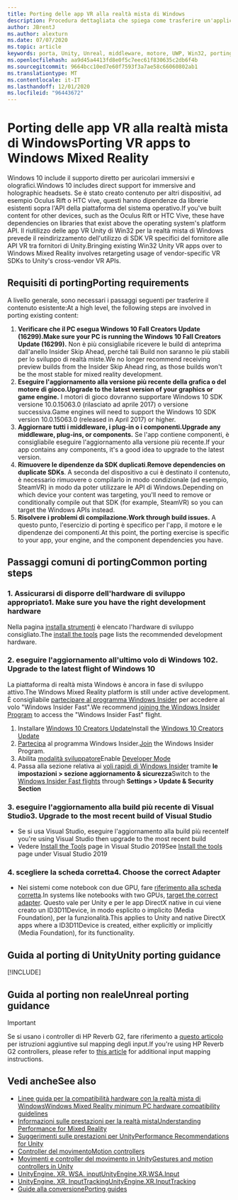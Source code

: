 ```yaml
---
title: Porting delle app VR alla realtà mista di Windows
description: Procedura dettagliata che spiega come trasferire un'applicazione immersiva esistente a una realtà mista di Windows.
author: JBrentJ
ms.author: alexturn
ms.date: 07/07/2020
ms.topic: article
keywords: porta, Unity, Unreal, middleware, motore, UWP, Win32, porting, HoloLens 1st Gen, auricolare realtà mista, cuffia a realtà mista di Windows, migrazione, Windows 10, mapping di input,
ms.openlocfilehash: aa9d45a4413fd8e0f5c7eec61f830635c2db6f4b
ms.sourcegitcommit: 9664bcc10ed7e60f7593f3a7ae58c66060802ab1
ms.translationtype: MT
ms.contentlocale: it-IT
ms.lasthandoff: 12/01/2020
ms.locfileid: "96443672"
---
```

# <a name="porting-vr-apps-to-windows-mixed-reality"></a><span data-ttu-id="0f741-104">Porting delle app VR alla realtà mista di Windows</span><span class="sxs-lookup"><span data-stu-id="0f741-104">Porting VR apps to Windows Mixed Reality</span></span>

<span data-ttu-id="0f741-105">Windows 10 include il supporto diretto per auricolari immersivi e olografici.</span><span class="sxs-lookup"><span data-stu-id="0f741-105">Windows 10 includes direct support for immersive and holographic headsets.</span></span> <span data-ttu-id="0f741-106">Se è stato creato contenuto per altri dispositivi, ad esempio Oculus Rift o HTC vive, questi hanno dipendenze da librerie esistenti sopra l'API della piattaforma del sistema operativo.</span><span class="sxs-lookup"><span data-stu-id="0f741-106">If you've built content for other devices, such as the Oculus Rift or HTC Vive, these have dependencies on libraries that exist above the operating system's platform API.</span></span> <span data-ttu-id="0f741-107">Il riutilizzo delle app VR Unity di Win32 per la realtà mista di Windows prevede il reindirizzamento dell'utilizzo di SDK VR specifici del fornitore alle API VR tra fornitori di Unity.</span><span class="sxs-lookup"><span data-stu-id="0f741-107">Bringing existing Win32 Unity VR apps over to Windows Mixed Reality involves retargeting usage of vendor-specific VR SDKs to Unity's cross-vendor VR APIs.</span></span>

## <a name="porting-requirements"></a><span data-ttu-id="0f741-108">Requisiti di porting</span><span class="sxs-lookup"><span data-stu-id="0f741-108">Porting requirements</span></span>

<span data-ttu-id="0f741-109">A livello generale, sono necessari i passaggi seguenti per trasferire il contenuto esistente:</span><span class="sxs-lookup"><span data-stu-id="0f741-109">At a high level, the following steps are involved in porting existing content:</span></span>
1. <span data-ttu-id="0f741-110">**Verificare che il PC esegua Windows 10 Fall Creators Update (16299).**</span><span class="sxs-lookup"><span data-stu-id="0f741-110">**Make sure your PC is running the Windows 10 Fall Creators Update (16299).**</span></span> <span data-ttu-id="0f741-111">Non è più consigliabile ricevere le build di anteprima dall'anello Insider Skip Ahead, perché tali Build non saranno le più stabili per lo sviluppo di realtà miste.</span><span class="sxs-lookup"><span data-stu-id="0f741-111">We no longer recommend receiving preview builds from the Insider Skip Ahead ring, as those builds won't be the most stable for mixed reality development.</span></span>
2. <span data-ttu-id="0f741-112">**Eseguire l'aggiornamento alla versione più recente della grafica o del motore di gioco.**</span><span class="sxs-lookup"><span data-stu-id="0f741-112">**Upgrade to the latest version of your graphics or game engine.**</span></span> <span data-ttu-id="0f741-113">I motori di gioco dovranno supportare Windows 10 SDK versione 10.0.15063.0 (rilasciato ad aprile 2017) o versione successiva.</span><span class="sxs-lookup"><span data-stu-id="0f741-113">Game engines will need to support the Windows 10 SDK version 10.0.15063.0 (released in April 2017) or higher.</span></span>
3. <span data-ttu-id="0f741-114">**Aggiornare tutti i middleware, i plug-in o i componenti.**</span><span class="sxs-lookup"><span data-stu-id="0f741-114">**Upgrade any middleware, plug-ins, or components.**</span></span> <span data-ttu-id="0f741-115">Se l'app contiene componenti, è consigliabile eseguire l'aggiornamento alla versione più recente.</span><span class="sxs-lookup"><span data-stu-id="0f741-115">If your app contains any components, it's a good idea to upgrade to the latest version.</span></span>
4. <span data-ttu-id="0f741-116">**Rimuovere le dipendenze da SDK duplicati**.</span><span class="sxs-lookup"><span data-stu-id="0f741-116">**Remove dependencies on duplicate SDKs**.</span></span> <span data-ttu-id="0f741-117">A seconda del dispositivo a cui è destinato il contenuto, è necessario rimuovere o compilarlo in modo condizionale (ad esempio, SteamVR) in modo da poter utilizzare le API di Windows.</span><span class="sxs-lookup"><span data-stu-id="0f741-117">Depending on which device your content was targeting, you'll need to remove or conditionally compile out that SDK (for example, SteamVR) so you can target the Windows APIs instead.</span></span>
5. <span data-ttu-id="0f741-118">**Risolvere i problemi di compilazione.**</span><span class="sxs-lookup"><span data-stu-id="0f741-118">**Work through build issues.**</span></span> <span data-ttu-id="0f741-119">A questo punto, l'esercizio di porting è specifico per l'app, il motore e le dipendenze dei componenti.</span><span class="sxs-lookup"><span data-stu-id="0f741-119">At this point, the porting exercise is specific to your app, your engine, and the component dependencies you have.</span></span>

## <a name="common-porting-steps"></a><span data-ttu-id="0f741-120">Passaggi comuni di porting</span><span class="sxs-lookup"><span data-stu-id="0f741-120">Common porting steps</span></span>

### <a name="1-make-sure-you-have-the-right-development-hardware"></a><span data-ttu-id="0f741-121">1. Assicurarsi di disporre dell'hardware di sviluppo appropriato</span><span class="sxs-lookup"><span data-stu-id="0f741-121">1. Make sure you have the right development hardware</span></span>

<span data-ttu-id="0f741-122">Nella pagina [installa strumenti](../install-the-tools.md#immersive-vr-headset-requirements) è elencato l'hardware di sviluppo consigliato.</span><span class="sxs-lookup"><span data-stu-id="0f741-122">The [install the tools](../install-the-tools.md#immersive-vr-headset-requirements) page lists the recommended development hardware.</span></span>

### <a name="2-upgrade-to-the-latest-flight-of-windows-10"></a><span data-ttu-id="0f741-123">2. eseguire l'aggiornamento all'ultimo volo di Windows 10</span><span class="sxs-lookup"><span data-stu-id="0f741-123">2. Upgrade to the latest flight of Windows 10</span></span>

<span data-ttu-id="0f741-124">La piattaforma di realtà mista Windows è ancora in fase di sviluppo attivo.</span><span class="sxs-lookup"><span data-stu-id="0f741-124">The Windows Mixed Reality platform is still under active development.</span></span> <span data-ttu-id="0f741-125">È consigliabile [partecipare al programma Windows Insider](https://insider.windows.com/) per accedere al volo "Windows Insider Fast".</span><span class="sxs-lookup"><span data-stu-id="0f741-125">We recommend [joining the Windows Insider Program](https://insider.windows.com/) to access the "Windows Insider Fast" flight.</span></span>
1. <span data-ttu-id="0f741-126">Installare [Windows 10 Creators Update](https://www.microsoft.com/software-download/windows10)</span><span class="sxs-lookup"><span data-stu-id="0f741-126">Install the [Windows 10 Creators Update](https://www.microsoft.com/software-download/windows10)</span></span>
2. <span data-ttu-id="0f741-127">[Partecipa](https://insider.windows.com/) al programma Windows Insider.</span><span class="sxs-lookup"><span data-stu-id="0f741-127">[Join](https://insider.windows.com/) the Windows Insider Program.</span></span>
3. <span data-ttu-id="0f741-128">Abilita [modalità sviluppatore](https://docs.microsoft.com/windows/uwp/get-started/enable-your-device-for-development)</span><span class="sxs-lookup"><span data-stu-id="0f741-128">Enable [Developer Mode](https://docs.microsoft.com/windows/uwp/get-started/enable-your-device-for-development)</span></span>
4. <span data-ttu-id="0f741-129">Passa alla sezione relativa ai [voli rapidi di Windows Insider](https://blogs.technet.microsoft.com/uktechnet/2016/07/01/joining-insider-preview) tramite **le impostazioni > sezione aggiornamento & sicurezza**</span><span class="sxs-lookup"><span data-stu-id="0f741-129">Switch to the [Windows Insider Fast flights](https://blogs.technet.microsoft.com/uktechnet/2016/07/01/joining-insider-preview) through **Settings > Update & Security Section**</span></span>

### <a name="3-upgrade-to-the-most-recent-build-of-visual-studio"></a><span data-ttu-id="0f741-130">3. eseguire l'aggiornamento alla build più recente di Visual Studio</span><span class="sxs-lookup"><span data-stu-id="0f741-130">3. Upgrade to the most recent build of Visual Studio</span></span>
* <span data-ttu-id="0f741-131">Se si usa Visual Studio, eseguire l'aggiornamento alla build più recente</span><span class="sxs-lookup"><span data-stu-id="0f741-131">If you're using Visual Studio then upgrade to the most recent build</span></span>
* <span data-ttu-id="0f741-132">Vedere [Install the Tools](../install-the-tools.md#installation-checklist) page in Visual Studio 2019</span><span class="sxs-lookup"><span data-stu-id="0f741-132">See [Install the tools](../install-the-tools.md#installation-checklist) page under Visual Studio 2019</span></span>

### <a name="4-choose-the-correct-adapter"></a><span data-ttu-id="0f741-133">4. scegliere la scheda corretta</span><span class="sxs-lookup"><span data-stu-id="0f741-133">4. Choose the correct Adapter</span></span>
* <span data-ttu-id="0f741-134">Nei sistemi come notebook con due GPU, fare [riferimento alla scheda corretta](../native/rendering-in-directx.md#hybrid-graphics-pcs-and-mixed-reality-applications).</span><span class="sxs-lookup"><span data-stu-id="0f741-134">In systems like notebooks with two GPUs, [target the correct adapter](../native/rendering-in-directx.md#hybrid-graphics-pcs-and-mixed-reality-applications).</span></span> <span data-ttu-id="0f741-135">Questo vale per Unity e per le app DirectX native in cui viene creato un ID3D11Device, in modo esplicito o implicito (Media Foundation), per la funzionalità.</span><span class="sxs-lookup"><span data-stu-id="0f741-135">This applies to Unity and native DirectX apps where a ID3D11Device is created, either explicitly or implicitly (Media Foundation), for its functionality.</span></span>

## <a name="unity-porting-guidance"></a><span data-ttu-id="0f741-136">Guida al porting di Unity</span><span class="sxs-lookup"><span data-stu-id="0f741-136">Unity porting guidance</span></span>

[!INCLUDE[](includes/unity-porting-guidance.md)]

## <a name="unreal-porting-guidance"></a><span data-ttu-id="0f741-137">Guida al porting non reale</span><span class="sxs-lookup"><span data-stu-id="0f741-137">Unreal porting guidance</span></span>

> [!IMPORTANT]
> <span data-ttu-id="0f741-138">Se si usano i controller di HP Reverb G2, fare riferimento a [questo articolo](../unreal/unreal-reverb-g2-controllers.md) per istruzioni aggiuntive sul mapping degli input.</span><span class="sxs-lookup"><span data-stu-id="0f741-138">If you're using HP Reverb G2 controllers, please refer to [this article](../unreal/unreal-reverb-g2-controllers.md) for additional input mapping instructions.</span></span>

## <a name="see-also"></a><span data-ttu-id="0f741-139">Vedi anche</span><span class="sxs-lookup"><span data-stu-id="0f741-139">See also</span></span>
* [<span data-ttu-id="0f741-140">Linee guida per la compatibilità hardware con la realtà mista di Windows</span><span class="sxs-lookup"><span data-stu-id="0f741-140">Windows Mixed Reality minimum PC hardware compatibility guidelines</span></span>](https://docs.microsoft.com/windows/mixed-reality/enthusiast-guide/windows-mixed-reality-minimum-pc-hardware-compatibility-guidelines)
* [<span data-ttu-id="0f741-141">Informazioni sulle prestazioni per la realtà mista</span><span class="sxs-lookup"><span data-stu-id="0f741-141">Understanding Performance for Mixed Reality</span></span>](../platform-capabilities-and-apis/understanding-performance-for-mixed-reality.md)
* [<span data-ttu-id="0f741-142">Suggerimenti sulle prestazioni per Unity</span><span class="sxs-lookup"><span data-stu-id="0f741-142">Performance Recommendations for Unity</span></span>](../unity/performance-recommendations-for-unity.md)
* [<span data-ttu-id="0f741-143">Controller del movimento</span><span class="sxs-lookup"><span data-stu-id="0f741-143">Motion controllers</span></span>](../../design/motion-controllers.md)
* [<span data-ttu-id="0f741-144">Movimenti e controller del movimento in Unity</span><span class="sxs-lookup"><span data-stu-id="0f741-144">Gestures and motion controllers in Unity</span></span>](../unity/gestures-and-motion-controllers-in-unity.md)
* [<span data-ttu-id="0f741-145">UnityEngine. XR. WSA. input</span><span class="sxs-lookup"><span data-stu-id="0f741-145">UnityEngine.XR.WSA.Input</span></span>](https://docs.unity3d.com/ScriptReference/XR.WSA.Input.InteractionManager.html)
* [<span data-ttu-id="0f741-146">UnityEngine. XR. InputTracking</span><span class="sxs-lookup"><span data-stu-id="0f741-146">UnityEngine.XR.InputTracking</span></span>](https://docs.unity3d.com/ScriptReference/XR.InputTracking.html)
* [<span data-ttu-id="0f741-147">Guide alla conversione</span><span class="sxs-lookup"><span data-stu-id="0f741-147">Porting guides</span></span>](porting-guides.md)